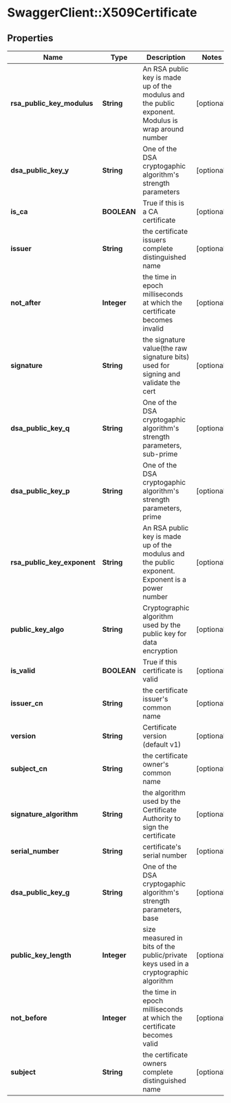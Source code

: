 # SwaggerClient::X509Certificate

## Properties
Name | Type | Description | Notes
------------ | ------------- | ------------- | -------------
**rsa_public_key_modulus** | **String** | An RSA public key is made up of the modulus and the public exponent. Modulus is wrap around number | [optional] 
**dsa_public_key_y** | **String** | One of the DSA cryptogaphic algorithm&#39;s strength parameters | [optional] 
**is_ca** | **BOOLEAN** | True if this is a CA certificate | [optional] 
**issuer** | **String** | the certificate issuers complete distinguished name | [optional] 
**not_after** | **Integer** | the time in epoch milliseconds at which the certificate becomes invalid | [optional] 
**signature** | **String** | the signature value(the raw signature bits) used for signing and validate the cert | [optional] 
**dsa_public_key_q** | **String** | One of the DSA cryptogaphic algorithm&#39;s strength parameters, sub-prime | [optional] 
**dsa_public_key_p** | **String** | One of the DSA cryptogaphic algorithm&#39;s strength parameters, prime | [optional] 
**rsa_public_key_exponent** | **String** | An RSA public key is made up of the modulus and the public exponent. Exponent is a power number | [optional] 
**public_key_algo** | **String** | Cryptographic algorithm used by the public key for data encryption | [optional] 
**is_valid** | **BOOLEAN** | True if this certificate is valid | [optional] 
**issuer_cn** | **String** | the certificate issuer&#39;s common name | [optional] 
**version** | **String** | Certificate version (default v1) | [optional] 
**subject_cn** | **String** | the certificate owner&#39;s common name | [optional] 
**signature_algorithm** | **String** | the algorithm used by the Certificate Authority to sign the certificate | [optional] 
**serial_number** | **String** | certificate&#39;s serial number | [optional] 
**dsa_public_key_g** | **String** | One of the DSA cryptogaphic algorithm&#39;s strength parameters, base | [optional] 
**public_key_length** | **Integer** | size measured in bits of the public/private keys used in a cryptographic algorithm | [optional] 
**not_before** | **Integer** | the time in epoch milliseconds at which the certificate becomes valid | [optional] 
**subject** | **String** | the certificate owners complete distinguished name | [optional] 


